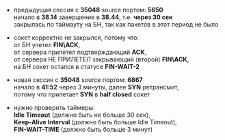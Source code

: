 - предыдущая сессия с **35048** source портом: **5650**\
начало в **38.14** завершение в **38.44**, т.е. **через 30 сек**\
закрылась по таймауту на БН, так как пакетов в этот период не было

- сокет корректно не закрылся, потому что:\
от БН улетел **FIN\ACK**,\
от сервера прилетел подтверждающий **ACK**,\
от сервера НЕ ПРИЛЕТЕЛ закрывающий (второй) **FIN\ACK**,\
на БН сокет остался в статусе **FIN-WAIT-2**

- новая сессия с **35048** source портом: **6867**\
начало в **41:52** через 3 минуты, далее **SYN** ретрансмит,\
потому что прилетает **SYN** в **half closed** сокет

- нужно проверить таймеры:\
**Idle Timeout** (должно быть не больше 30 сек),\
**Keep-Alive Interval** (должно быть больше Idle Timeout),\
**FIN-WAIT-TIME** (должно быть больше 3 минут)
